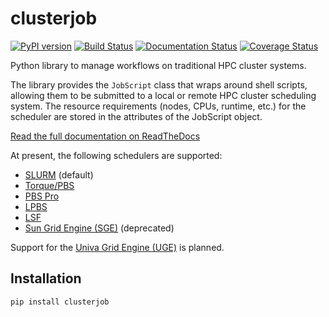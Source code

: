 # clusterjob

[![PyPI version](https://badge.fury.io/py/clusterjob.svg)](https://badge.fury.io/py/clusterjob)
[![Build Status](https://travis-ci.org/goerz/clusterjob.svg?branch=develop)](https://travis-ci.org/goerz/clusterjob)
[![Documentation Status](https://readthedocs.org/projects/clusterjob/badge/?version=latest)](http://clusterjob.readthedocs.org/en/latest/?badge=latest)
[![Coverage Status](https://coveralls.io/repos/goerz/clusterjob/badge.svg?branch=develop&service=github)](https://coveralls.io/github/goerz/clusterjob?branch=develop)

Python library to manage workflows on traditional HPC cluster systems.

The library provides the `JobScript` class that wraps around shell scripts,
allowing them to be submitted to a local or remote HPC cluster scheduling
system. The resource requirements (nodes, CPUs, runtime, etc.) for the scheduler
are stored in the attributes of the JobScript object.

[Read the full documentation on ReadTheDocs](http://clusterjob.readthedocs.org/en/latest/)

At present, the following schedulers are supported:

*   [SLURM](https://computing.llnl.gov/linux/slurm/) (default)
*   [Torque/PBS](http://www.adaptivecomputing.com/products/open-source/torque/)
*   [PBS Pro](http://www.pbsworks.com/PBSProduct.aspx?n=PBS-Professional&c=Overview-and-Capabilities)
*   [LPBS](https://github.com/goerz/LPBS)
*   [LSF](http://www.platform.com/Products/platform-lsf)
*   [Sun Grid Engine (SGE)](http://en.wikipedia.org/wiki/Oracle_Grid_Engine) (deprecated)

Support for the
[Univa Grid Engine (UGE)](http://www.univa.com/products/grid-engine.php)
is planned.

## Installation

    pip install clusterjob
